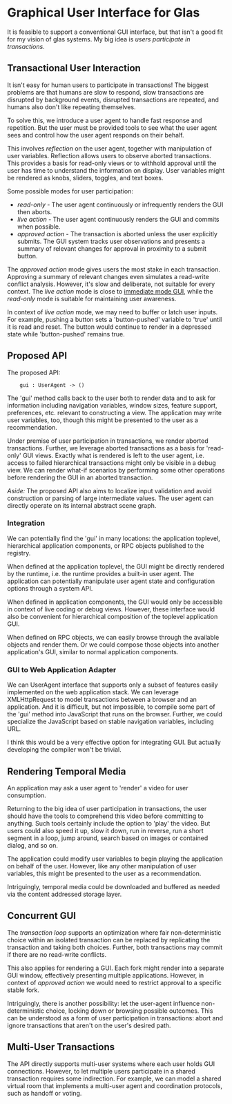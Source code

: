 # Graphical User Interface for Glas

It is feasible to support a conventional GUI interface, but that isn't a good fit for my vision of glas systems. My big idea is *users participate in transactions*. 

## Transactional User Interaction

It isn't easy for human users to participate in transactions! The biggest problems are that humans are slow to respond, slow transactions are disrupted by background events, disrupted transactions are repeated, and humans also don't like repeating themselves. 

To solve this, we introduce a user agent to handle fast response and repetition. But the user must be provided tools to see what the user agent sees and control how the user agent responds on their behalf. 

This involves *reflection* on the user agent, together with manipulation of user variables. Reflection allows users to observe aborted transactions. This provides a basis for read-only views or to withhold approval until the user has time to understand the information on display. User variables might be rendered as knobs, sliders, toggles, and text boxes.

Some possible modes for user participation:

* *read-only* - The user agent continuously or infrequently renders the GUI then aborts.
* *live action* - The user agent continuously renders the GUI and commits when possible.
* *approved action* - The transaction is aborted unless the user explicitly submits. The GUI system tracks user observations and presents a summary of relevant changes for approval in proximity to a submit button. 

The *approved action* mode gives users the most stake in each transaction. Approving a summary of relevant changes even simulates a read-write conflict analysis. However, it's slow and deliberate, not suitable for every context. The *live action* mode is close to [immediate mode GUI](https://en.wikipedia.org/wiki/Immediate_mode_GUI), while the *read-only* mode is suitable for maintaining user awareness.

In context of *live action* mode, we may need to buffer or latch user inputs. For example, pushing a button sets a 'button-pushed' variable to 'true' until it is read and reset. The button would continue to render in a depressed state while 'button-pushed' remains true.

## Proposed API

The proposed API:

        gui : UserAgent -> ()

The 'gui' method calls back to the user both to render data and to ask for information including navigation variables, window sizes, feature support, preferences, etc. relevant to constructing a view. The application may write user variables, too, though this might be presented to the user as a recommendation. 

Under premise of user participation in transactions, we render aborted transactions. Further, we leverage aborted transactions as a basis for 'read-only' GUI views. Exactly what is rendered is left to the user agent, i.e. access to failed hierarchical transactions might only be visible in a debug view. We can render what-if scenarios by performing some other operations before rendering the GUI in an aborted transaction. 

*Aside:* The proposed API also aims to localize input validation and avoid construction or parsing of large intermediate values. The user agent can directly operate on its internal abstract scene graph.

### Integration

We can potentially find the 'gui' in many locations: the application toplevel, hierarchical application components, or RPC objects published to the registry.

When defined at the application toplevel, the GUI might be directly rendered by the runtime, i.e. the runtime provides a built-in user agent. The application can potentially manipulate user agent state and configuration options through a system API. 

When defined in application components, the GUI would only be accessible in context of live coding or debug views. However, these interface would also be convenient for hierarchical composition of the toplevel application GUI.

When defined on RPC objects, we can easily browse through the available objects and render them. Or we could compose those objects into another application's GUI, similar to normal application components.

### GUI to Web Application Adapter

We can UserAgent interface that supports only a subset of features easily implemented on the web application stack. We can leverage XMLHttpRequest to model transactions between a browser and an application. And it is difficult, but not impossible, to compile some part of the 'gui' method into JavaScript that runs on the browser. Further, we could specialize the JavaScript based on stable navigation variables, including URL.

I think this would be a very effective option for integrating GUI. But actually developing the compiler won't be trivial. 

## Rendering Temporal Media

An application may ask a user agent to 'render' a video for user consumption. 

Returning to the big idea of user participation in transactions, the user should have the tools to comprehend this video before committing to anything. Such tools certainly include the option to 'play' the video. But users could also speed it up, slow it down, run in reverse, run a short segment in a loop, jump around, search based on images or contained dialog, and so on.

The application could modify user variables to begin playing the application on behalf of the user. However, like any other manipulation of user variables, this might be presented to the user as a recommendation.

Intriguingly, temporal media could be downloaded and buffered as needed via the content addressed storage layer. 

## Concurrent GUI

The *transaction loop* supports an optimization where fair non-deterministic choice within an isolated transaction can be replaced by replicating the transaction and taking both choices. Further, both transactions may commit if there are no read-write conflicts.

This also applies for rendering a GUI. Each fork might render into a separate GUI window, effectively presenting multiple applications. However, in context of *approved action* we would need to restrict approval to a specific stable fork.

Intriguingly, there is another possibility: let the user-agent influence non-deterministic choice, locking down or browsing possible outcomes. This can be understood as a form of user participation in transactions: abort and ignore transactions that aren't on the user's desired path.

## Multi-User Transactions

The API directly supports multi-user systems where each user holds GUI connections. However, to let multiple users participate in a shared transaction requires some indirection. For example, we can model a shared virtual room that implements a multi-user agent and coordination protocols, such as handoff or voting.
